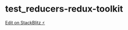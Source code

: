 # test_reducers-redux-toolkit

[Edit on StackBlitz ⚡️](https://stackblitz.com/edit/vitejs-vite-eu7lfa)